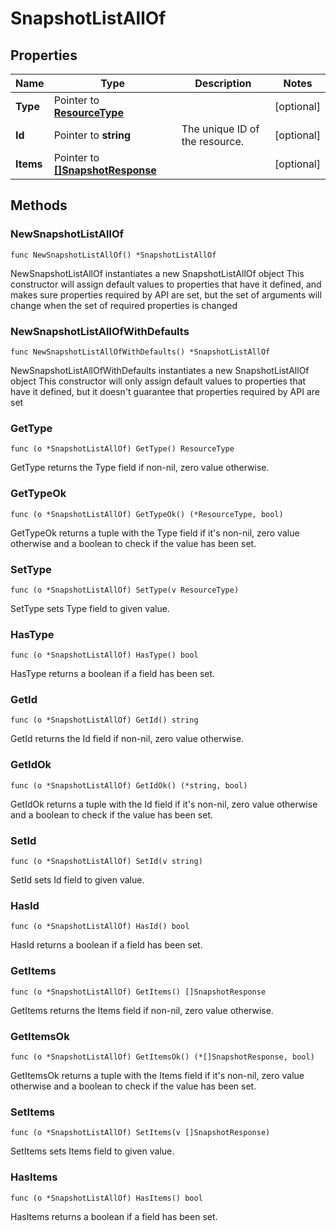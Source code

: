 # SnapshotListAllOf



## Properties

|Name | Type | Description | Notes|
|------------ | ------------- | ------------- | -------------|
|**Type** | Pointer to [**ResourceType**](ResourceType.md) |  | [optional] |
|**Id** | Pointer to **string** | The unique ID of the resource. | [optional] |
|**Items** | Pointer to [**[]SnapshotResponse**](SnapshotResponse.md) |  | [optional] |

## Methods

### NewSnapshotListAllOf

`func NewSnapshotListAllOf() *SnapshotListAllOf`

NewSnapshotListAllOf instantiates a new SnapshotListAllOf object
This constructor will assign default values to properties that have it defined,
and makes sure properties required by API are set, but the set of arguments
will change when the set of required properties is changed

### NewSnapshotListAllOfWithDefaults

`func NewSnapshotListAllOfWithDefaults() *SnapshotListAllOf`

NewSnapshotListAllOfWithDefaults instantiates a new SnapshotListAllOf object
This constructor will only assign default values to properties that have it defined,
but it doesn't guarantee that properties required by API are set

### GetType

`func (o *SnapshotListAllOf) GetType() ResourceType`

GetType returns the Type field if non-nil, zero value otherwise.

### GetTypeOk

`func (o *SnapshotListAllOf) GetTypeOk() (*ResourceType, bool)`

GetTypeOk returns a tuple with the Type field if it's non-nil, zero value otherwise
and a boolean to check if the value has been set.

### SetType

`func (o *SnapshotListAllOf) SetType(v ResourceType)`

SetType sets Type field to given value.

### HasType

`func (o *SnapshotListAllOf) HasType() bool`

HasType returns a boolean if a field has been set.

### GetId

`func (o *SnapshotListAllOf) GetId() string`

GetId returns the Id field if non-nil, zero value otherwise.

### GetIdOk

`func (o *SnapshotListAllOf) GetIdOk() (*string, bool)`

GetIdOk returns a tuple with the Id field if it's non-nil, zero value otherwise
and a boolean to check if the value has been set.

### SetId

`func (o *SnapshotListAllOf) SetId(v string)`

SetId sets Id field to given value.

### HasId

`func (o *SnapshotListAllOf) HasId() bool`

HasId returns a boolean if a field has been set.

### GetItems

`func (o *SnapshotListAllOf) GetItems() []SnapshotResponse`

GetItems returns the Items field if non-nil, zero value otherwise.

### GetItemsOk

`func (o *SnapshotListAllOf) GetItemsOk() (*[]SnapshotResponse, bool)`

GetItemsOk returns a tuple with the Items field if it's non-nil, zero value otherwise
and a boolean to check if the value has been set.

### SetItems

`func (o *SnapshotListAllOf) SetItems(v []SnapshotResponse)`

SetItems sets Items field to given value.

### HasItems

`func (o *SnapshotListAllOf) HasItems() bool`

HasItems returns a boolean if a field has been set.


